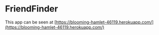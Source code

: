 # FriendFinder


This app can be seen at [https://blooming-hamlet-46119.herokuapp.com/](https://blooming-hamlet-46119.herokuapp.com/)
